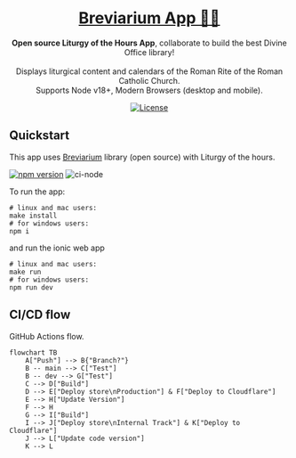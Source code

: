 <h1 align="center">
  <a href="https://github.com/breviarium-app/breviarium--app">
    Breviarium App 🙏🏼
  </a>
</h1>

<p align="center">
  <b>Open source Liturgy of the Hours App</b>, collaborate to build the best Divine Office library!<br><br>
  Displays liturgical content and calendars of the Roman Rite of the Roman Catholic Church.<br>
  Supports Node v18+, Modern Browsers (desktop and mobile).
</p>

<p align="center">
  <a href="LICENSE">
    <img alt="License" src="https://img.shields.io/badge/license-MIT-blue?color=blue&style=flat">
</a>
</p>

## Quickstart

This app uses [Breviarium](https://www.npmjs.com/package/breviarium) library (open source) with Liturgy of the hours.

[![npm version](https://badge.fury.io/js/breviarium.svg)](https://www.npmjs.com/package/breviarium)
![ci-node](https://github.com/breviarium-app/breviarium--app/actions/workflows/ci-node.yml/badge.svg)

To run the app:

```shell
# linux and mac users:
make install
# for windows users:
npm i
```

and run the ionic web app

```shell
# linux and mac users:
make run
# for windows users:
npm run dev
```

## CI/CD flow

GitHub Actions flow.

```mermaid
flowchart TB
    A["Push"] --> B{"Branch?"}
    B -- main --> C["Test"]
    B -- dev --> G["Test"]
    C --> D["Build"]
    D --> E["Deploy store\nProduction"] & F["Deploy to Cloudflare"]
    E --> H["Update Version"]
    F --> H
    G --> I["Build"]
    I --> J["Deploy store\nInternal Track"] & K["Deploy to Cloudflare"]
    J --> L["Update code version"]
    K --> L

```